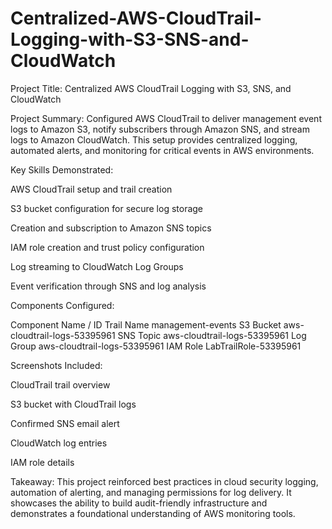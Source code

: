 # Centralized-AWS-CloudTrail-Logging-with-S3-SNS-and-CloudWatch
Project Title:
Centralized AWS CloudTrail Logging with S3, SNS, and CloudWatch

Project Summary:
Configured AWS CloudTrail to deliver management event logs to Amazon S3, notify subscribers through Amazon SNS, and stream logs to Amazon CloudWatch. This setup provides centralized logging, automated alerts, and monitoring for critical events in AWS environments.

Key Skills Demonstrated:

AWS CloudTrail setup and trail creation

S3 bucket configuration for secure log storage

Creation and subscription to Amazon SNS topics

IAM role creation and trust policy configuration

Log streaming to CloudWatch Log Groups

Event verification through SNS and log analysis

Components Configured:

Component	Name / ID
Trail Name	management-events
S3 Bucket	aws-cloudtrail-logs-53395961
SNS Topic	aws-cloudtrail-logs-53395961
Log Group	aws-cloudtrail-logs-53395961
IAM Role	LabTrailRole-53395961

Screenshots Included:

CloudTrail trail overview

S3 bucket with CloudTrail logs

Confirmed SNS email alert

CloudWatch log entries

IAM role details

Takeaway:
This project reinforced best practices in cloud security logging, automation of alerting, and managing permissions for log delivery. It showcases the ability to build audit-friendly infrastructure and demonstrates a foundational understanding of AWS monitoring tools.

